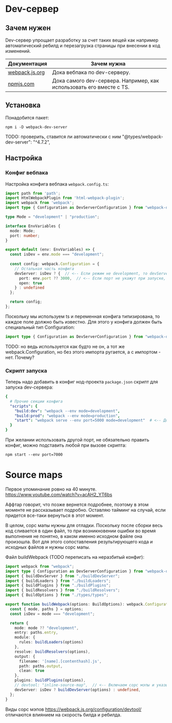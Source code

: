 # Dev-сервер

## Зачем нужен

Dev-сервер упрощает разработку за счет таких вещей как например автоматический ребилд и перезагрузка страницы при внесении в код изменений.

| Документация                                                 | Зачем нужна                                                  |
| ------------------------------------------------------------ | ------------------------------------------------------------ |
| [webpack.js.org](https://webpack.js.org/guides/development/#using-webpack-dev-server) | Дока вебпака по dev-серверу.                                 |
| [npmjs.com](https://www.npmjs.com/package/webpack-dev-server) | Дока самого dev-сервера. Например, как использовать его вместе с TS. |

## Установка

Понадобится пакет:

```
npm i -D webpack-dev-server
```

TODO: проверить, ставится ли автоматически с ним "@types/webpack-dev-server": "^4.7.2",

## Настройка

### Конфиг вебпака

Настройка конфига вебпака `webpack.config.ts`:

```typescript
import path from 'path';
import HtmlWebpackPlugin from 'html-webpack-plugin';
import webpack from 'webpack';
import type { Configuration as DevServerConfiguration } from "webpack-dev-server";  // <-- Конфиг видел поле devServer

type Mode = "development" | "production";

interface EnvVariables {
  mode: Mode;
  port: number;
}

export default (env: EnvVariables) => {
  const isDev = env.mode === "development";
    
  const config: webpack.Configuration = {
    // Остальная часть конфига
    devServer: isDev ? {  // <-- Если режим не development, то devServer не нужен.
      port: env.port ?? 3000,  // <-- Если порт не укажут при запуске, будет 3000 по умолчанию.
      open: true
    } : undefined
  };

  return config;
};
```

Поскольку мы используем ts и переменная конфига типизирована, то каждое поле должно быть известно. Для этого у конфига должен быть специальный тип Configuration:

```typescript
import type { Configuration as DevServerConfiguration } from "webpack-dev-server";
```

TODO: но ведь используется как будто не он, а тот же webpack.Configuration, но без этого импорта ругается, а с импортом - нет. Почему?

### Скрипт запуска

Теперь надо добавить в конфиг нод-проекта `package.json` скрипт для запуска dev-сервера:

```yaml
{
  # Прочие секции конфига
  "scripts": {
    "build:dev": "webpack --env mode=development",
    "build:prod": "webpack --env mode=production",
    "start": "webpack serve --env port=5000 mode=development"  # <-- Добавляем скрипт запуска dev-сервера.
  }
}
```

При желании использовать другой порт, не обязательно править конфиг, можно подставить любой при вызове скрипта:

```
npm start --env port=7000
```

# Source maps

Первое упоминание ровно на 40 минуте. https://www.youtube.com/watch?v=acAH2_YT6bs

Аффтар говорит, что позже вернется подробнее, поэтому в этом моменте не рассказывает подробно. Оставляю тайминг на случай, если придется все-таки вернуться в этот момент.

В целом, сорс мапы нужны для отладки. Поскольку после сборки весь код сливается в один файл, то при возникновении ошибки во время выполнения не понятно, в каком именно исходном файле она произошла. Вот для этого сопоставления результирующего кода и исходных файлов и нужны сорс мапы.

Файл buildWebpack (TODO переписать на неразбитый конфиг):

```typescript
import webpack from "webpack";
import type { Configuration as DevServerConfiguration } from "webpack-dev-server";
import { buildDevServer } from "./buildDevServer";
import { buildLoaders } from "./buildLoaders";
import { buildPlugins } from "./buildPlugins";
import { buildResolvers } from "./buildResolvers";
import { BuildOptions } from "./types/types";

export function buildWebpack(options: BuildOptions): webpack.Configuration {
  const { mode, paths } = options;
  const isDev = mode === "development";

  return {
    mode: mode ?? "development",
    entry: paths.entry,
    module: {
      rules: buildLoaders(options)
    },
    resolve: buildResolvers(options),
    output: {
      filename: '[name].[contenthash].js',
      path: paths.output,
      clean: true
    },
    plugins: buildPlugins(options),
    // devtool: "inline-source-map",  // <-- Включаем сорс мэпы и указываем их вид.
    devServer: isDev ? buildDevServer(options) : undefined,
  };
}
```

Виды сорс мэпов https://webpack.js.org/configuration/devtool/ отличаются влиянием на скорость билда и ребилда.

